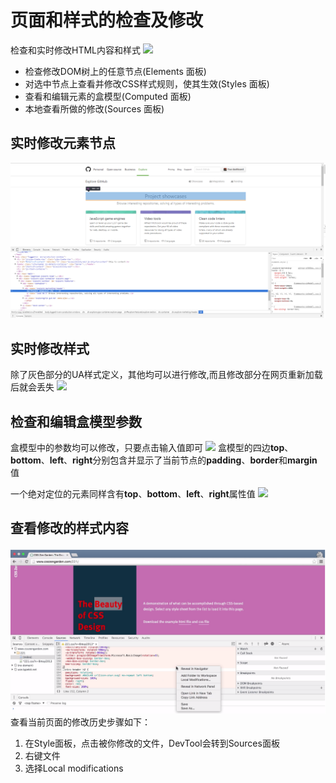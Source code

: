 # 页面和样式的检查及修改
检查和实时修改HTML内容和样式
![](https://developers.google.com/web/tools/chrome-devtools/inspect-styles/imgs/elements-panel.png)

+ 检查修改DOM树上的任意节点(Elements 面板)
+ 对选中节点上查看并修改CSS样式规则，使其生效(Styles 面板)
+ 查看和编辑元素的盒模型(Computed 面板)
+ 本地查看所做的修改(Sources 面板)

## 实时修改元素节点
![](imgs/edit_node.png)

## 实时修改样式
除了灰色部分的UA样式定义，其他均可以进行修改,而且修改部分在网页重新加载后就会丢失
![](https://developers.google.com/web/tools/chrome-devtools/inspect-styles/imgs/edit-property-name.png)

## 检查和编辑盒模型参数
盒模型中的参数均可以修改，只要点击输入值即可
![](https://developers.google.com/web/tools/chrome-devtools/inspect-styles/imgs/computed-pane.png)
盒模型的四边**top**、**bottom**、**left**、**right**分别包含并显示了当前节点的**padding**、**border**和**margin**值

一个绝对定位的元素同样含有**top**、**bottom**、**left**、**right**属性值
![](https://developers.google.com/web/tools/chrome-devtools/inspect-styles/imgs/computed-non-static.png)

## 查看修改的样式内容
![](imgs/css_local_change.png)
查看当前页面的修改历史步骤如下：

1. 在Style面板，点击被你修改的文件，DevTool会转到Sources面板
2. 右键文件
3. 选择Local modifications


